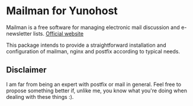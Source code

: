 
Mailman for Yunohost
====================

Mailman is a free software for managing electronic mail discussion and e-newsletter lists. [Official website](http://www.list.org/)

This package intends to provide a straightforward installation and configuration of mailman, nginx and postfix according to typical needs.

Disclaimer
----------

I am far from being an expert with postfix or mail in general. Feel free to propose something better if, unlike me, you know what you're doing when dealing with these things :).

